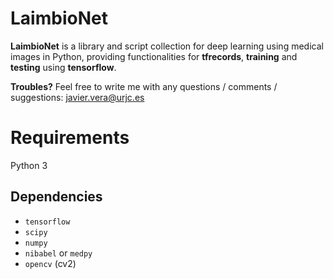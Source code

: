 
LaimbioNet
=============

**LaimbioNet** is a library and script collection for deep learning using medical images in Python, providing functionalities for **tfrecords**, **training** and **testing**
using **tensorflow**.


**Troubles?** Feel free to write me with any questions / comments / suggestions: javier.vera@urjc.es




Requirements
============
Python 3

Dependencies
------------
* `tensorflow`
* `scipy`
* `numpy`
* `nibabel` or `medpy`
* `opencv` (cv2)
